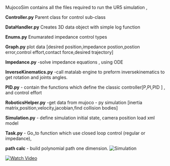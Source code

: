 MujocoSim contains all the files required to run the UR5 simulation ,

**Controller.py**  Parent class for control sub-class

**DataHandler.py** Creates 3D data object with simple log function

**Enums.py** Enumarated impedance control types

**Graph.py** plot data [desired position,impedance postion,postion error,control effort,contact force,desired trajectory]

**Impedance.py**  -solve impedance equations , using ODE 

**InverseKinematics.py**  -call matalab engine to preform inversekinematics to get rotation and joints angles.	

**PID.py**	- contain the functions which define the classic controller[P,PI,PID ] , and control effort

**RoboticsHelper.py**	-get data from mujoco - py simulation [inertia matrix,position,velocity,jacobian,find collision bodies]

**Simulation.py**	- define simulation initial state, camera position load xml model

**Task.py** - Go_to function which use closed loop control (regular or impedance),

**path calc** - build polynomial path one dimension.
![Simulation](https://github.com/SmileLab-technion/undergraduate-projects/blob/master/Project_1_files/Group_2/MujocoSim/image.png)

[![Watch Video](https://github.com/SmileLab-technion/undergraduate-projects/blob/master/Project_1_files/Group_2/MujocoSim/image.png)](https://youtu.be/33m-gvbTRRs)

